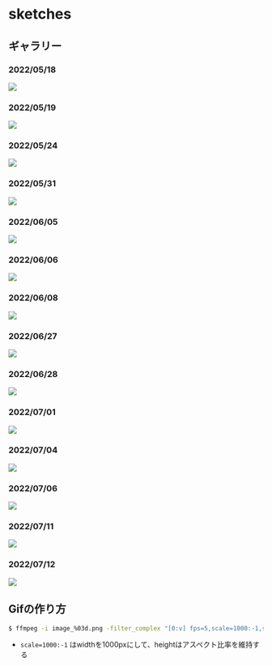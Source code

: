 # sketches

## ギャラリー

### 2022/05/18

![](./gallery/20220518.gif)

### 2022/05/19

![](./gallery/20220519_2.png)

### 2022/05/24

![](./gallery/20220524.png)

### 2022/05/31

![](./gallery/20220531.gif)

### 2022/06/05

![](./gallery/20220605_2.gif)

### 2022/06/06

![](./gallery/20220606.png)

### 2022/06/08

![](./gallery/20220608.png)

### 2022/06/27

![](./gallery/20220627.png)

### 2022/06/28

![](./gallery/20220628.gif)

### 2022/07/01

![](./gallery/20220701.png)

### 2022/07/04

![](./gallery/20220704.png)

### 2022/07/06

![](./gallery/20220706.gif)

### 2022/07/11

![](./gallery/20220711.gif)

### 2022/07/12

![](./gallery/20220712.gif)

## Gifの作り方

```bash
$ ffmpeg -i image_%03d.png -filter_complex "[0:v] fps=5,scale=1000:-1,split [a][b];[a] palettegen [p];[b][p] paletteuse" output.gif
```

* `scale=1000:-1` はwidthを1000pxにして、heightはアスペクト比率を維持する
